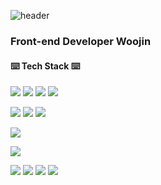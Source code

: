 ![header](https://capsule-render.vercel.app/api?type=soft&color=auto&height=150&section=header&text=Woojin%20Jang&fontSize=80)

### Front-end Developer Woojin

#### ⌨️ Tech Stack  ⌨️

<img src="https://img.shields.io/badge/HTML5-E34F26?style=flat-square&logo=HTML5&logoColor=white"/></a>
<img src="https://img.shields.io/badge/CSS3-1572B6?style=flat-square&logo=CSS3&logoColor=white"/></a>
<img src="https://img.shields.io/badge/Javascript-F7DF1E?style=flat-square&logo=Javascript&logoColor=black"/></a>
<img src="https://img.shields.io/badge/Typescript-3178C6?style=flat-square&logo=Typescript&logoColor=white"/></a>

<img src="https://img.shields.io/badge/React-61DAFB?style=flat-square&logo=React&logoColor=black"/></a>
<img src="https://img.shields.io/badge/Vue.js-4FC08D?style=flat-square&logo=Vue.js&logoColor=white"/></a>
<img src="https://img.shields.io/badge/Redux-764ABC?style=flat-square&logo=Redux&logoColor=white"/></a>

<img src="https://img.shields.io/badge/Node.js-339933?style=flat-square&logo=Node.js&logoColor=white"/></a>

<img src="https://img.shields.io/badge/MongoDB-47A248?style=flat-square&logo=MongoDB&logoColor=white"/></a>


<img src="https://img.shields.io/badge/AWS-232F3E?style=flat-square&logo=Amazon-AWS&logoColor=white"/></a>
<img src="https://img.shields.io/badge/AWS&nbsp;Elastic&nbsp;Beanstalk-232F3E?style=flat-square&logo=Amazon-AWS&logoColor=white"/></a>
<img src="https://img.shields.io/badge/AWS&nbsp;Route&nbsp;53-232F3E?style=flat-square&logo=Amazon-AWS&logoColor=white"/></a>
<img src="https://img.shields.io/badge/AWS&nbsp;S3-232F3E?style=flat-square&logo=Amazon-AWS&logoColor=white"/></a>
